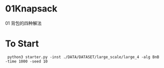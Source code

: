 # 01Knapsack
01 背包的四种解法
# To Start
```script
 python3 starter.py -inst ./DATA/DATASET/large_scale/large_4 -alg BnB -time 1000 -seed 10 
```
